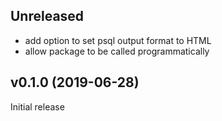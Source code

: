 ## Unreleased

- add option to set psql output format to HTML
- allow package to be called programmatically

## v0.1.0 (2019-06-28)

Initial release
